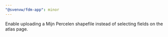 ```yaml
---
"@svenvw/fdm-app": minor
---
```


Enable uploading a Mijn Percelen shapefile instead of selecting fields on the atlas page.
